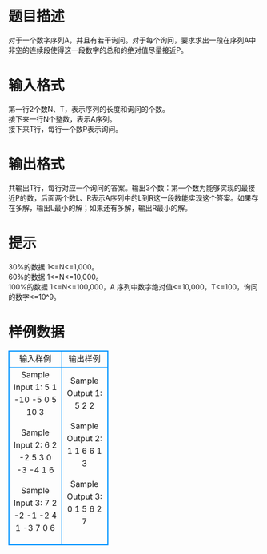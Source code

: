 # 

 
 # 题目描述 
对于一个数字序列A，并且有若干询问。对于每个询问，要求求出一段在序列A中非空的连续段使得这一段数字的总和的绝对值尽量接近P。 

 
 # 输入格式 
第一行2个数N、T，表示序列的长度和询问的个数。<BR>接下来一行N个整数，表示A序列。<BR>接下来T行，每行一个数P表示询问。 

 
 # 输出格式 
共输出T行，每行对应一个询问的答案。输出3个数：第一个数为能够实现的最接近P的数，后面两个数L、R表示A序列中的L到R这一段数能实现这个答案。如果存在多解，输出L最小的解；如果还有多解，输出R最小的解。 

 
 # 提示 
30%的数据&nbsp;1&lt;=N&lt;=1,000。<BR>60%的数据&nbsp;1&lt;=N&lt;=10,000。<BR>100%的数据&nbsp;1&lt;=N&lt;=100,000，A&nbsp;序列中数字绝对值&lt;=10,000，T&lt;=100，询问的数字&lt;=10^9。 
# 样例数据
<style>
        table,table tr th, table tr td { border:1px solid #0094ff; }
        table { width: 200px; min-height: 25px; line-height: 25px; text-align: center; border-collapse: collapse;}   
    </style>
<table>
	<tr>
		<td>输入样例</td>
		<td>输出样例</td>
	</tr>
<tr><td>Sample Input 1:
5 1
-10 -5 0 5 10
3

Sample Input 2:
6 2
-2 5 3 0 -3 -4
1
6

Sample Input 3:
7 2
-2 -1 -2 4 1 -3 7
0
6</td><td>Sample Output 1:
5 2 2

Sample Output 2:
1 1 6
6 1 3

Sample Output 3:
0 1 5
6 2 7</td></tr></table>
